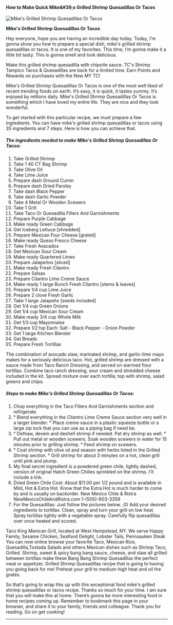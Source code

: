             

#### How to Make Quick Mike&amp;#39;s Grilled Shrimp Quesadillas Or Tacos

![Mike's Grilled Shrimp Quesadillas Or Tacos](https://img-global.cpcdn.com/recipes/5925948931702784/751x532cq70/mikes-grilled-shrimp-quesadillas-or-tacos-recipe-main-photo.jpg)

**Mike's Grilled Shrimp Quesadillas Or Tacos**

Hey everyone, hope you are having an incredible day today. Today, I’m gonna show you how to prepare a special dish, mike's grilled shrimp quesadillas or tacos. It is one of my favorites. This time, I’m gonna make it a little bit tasty. This is gonna smell and look delicious.

Make this grilled shrimp quesadilla with chipotle sauce. TC's Shrimp Tampico Tacos & Quesadillas are back for a limited time. Earn Points and Rewards on purchases with the New MY TC!

Mike's Grilled Shrimp Quesadillas Or Tacos is one of the most well liked of recent trending foods on earth. It’s easy, it is quick, it tastes yummy. It’s enjoyed by millions daily. Mike's Grilled Shrimp Quesadillas Or Tacos is something which I have loved my entire life. They are nice and they look wonderful.

To get started with this particular recipe, we must prepare a few ingredients. You can have mike's grilled shrimp quesadillas or tacos using 35 ingredients and 7 steps. Here is how you can achieve that.

##### The ingredients needed to make Mike's Grilled Shrimp Quesadillas Or Tacos:

1.  Take Grilled Shrimp
2.  Take 1 40 CT Bag Shrimp
3.  Take Olive Oil
4.  Take Lime Juice
5.  Prepare dash Ground Cumin
6.  Prepare dash Dried Parsley
7.  Take dash Black Pepper
8.  Take dash Garlic Powder
9.  Take 4 Metal Or Wooden Scewers
10.  Take 1 Grill
11.  Take Taco Or Quesadilla Fillers And Garnishments
12.  Prepare Purple Cabbage
13.  Make ready Green Cabbage
14.  Get Iceberg Lettuce \[shredded\]
15.  Prepare Mexican Four Cheese \[grated\]
16.  Make ready Queso Fresco Cheese
17.  Take Fresh Avacados
18.  Get Mexican Sour Cream
19.  Make ready Quartered Limes
20.  Prepare Jalapeños \[sliced\]
21.  Make ready Fresh Cilantro
22.  Prepare Salsas
23.  Prepare Cilantro Lime Creme Sauce
24.  Make ready 1 large Bunch Fresh Cilantro \[stems & leaves\]
25.  Prepare 1/4 cup Lime Juice
26.  Prepare 2 clove Fresh Garlic
27.  Take 1 large Jalapeño \[seeds included\]
28.  Get 1/4 cup Green Onions
29.  Get 1/4 cup Mexican Sour Cream
30.  Make ready 3/4 cup Whole Milk
31.  Get 1/3 cup Mayonnaise
32.  Prepare 1/2 tsp Each: Salt - Black Pepper - Onion Powder
33.  Get 1 large Kitchen Blender
34.  Get Breads
35.  Prepare Fresh Tortillas

The combination of avocado slaw, marinated shrimp, and garlic-lime mayo makes for a seriously delicious taco. Hot, grilled shrimp are dressed with a sauce made from Taco Ranch Dressing, and served on warmed flour tortillas. Combine taco ranch dressing, sour cream and shredded cheese included in the kit. Spread mixture over each tortilla; top with shrimp, salad greens and chips.

##### Steps to make Mike's Grilled Shrimp Quesadillas Or Tacos:

1.  Chop everything in the Taco Fillers And Garnishments section and refrigerate.
2.  ° Blend everything in the Cilantro Lime Creme Sauce section very well in a larger blender. ° Place creme sauce in a plastic squeeze bottle or a large zip lock that you can use as a piping bag if need be.
3.  ° Dethaw, devein and deshell shrimp if needed. Pat dry shrimp as well. ° Pull out metal or wooden scewers. Soak wooden scewers in water for 15 minutes prior to grilling shrimp. ° Feed shrimp on scewers.
4.  ° Coat shrimp with olive oil and season with herbs listed in the Grilled Shrimp section. ° Grill shrimp for about 3 minutes on a hot, clean grill until pink and plump.
5.  My final secret ingredient is a powdered green chile, lightly dashed, version of original Hatch Green Chilies sprinkled on the shrimp. I'll include a link.
6.  Dried Green Chile Cost: About $11.00 per 1/2 pound and is available in Mild, Hot & Extra Hot. Know that the Extra Hot is much harder to come by and is usually on backorder. New Mexico Chile & Ristra NewMexicoChileAndRistra.com 1-(505)-603-3359
7.  For the Quesadillas: Just follow the pictures below. ;0) Add your desired ingredients to tortillas. Clean, spray and turn your grill on low heat. Spray tortillas lightly with a vegetable spray. Carefully flip quesadillas over once heated and scored.

Taco King Mexican Grill, located at West Hempstead, NY. We serve Happy Family, Sesame Chicken, Seafood Delight, Lobster Tails, Pennsauken Steak You can now online browse your favorite Taco, Mexican Rice, Quesadilla,Tostada Salads and others Mexican dishes such as Shrimp Taco, Grilled. Shrimp, sweet & spicy bang bang sauce, cheese, and slaw all grilled between tortillas make these Bang Bang Shrimp Quesadillas the perfect meal or appetizer. Grilled Shrimp Quesadillas recipe that is going to having you going back for me! Preheat your grill to medium-high heat and oil the grates.

So that’s going to wrap this up with this exceptional food mike's grilled shrimp quesadillas or tacos recipe. Thanks so much for your time. I am sure that you will make this at home. There’s gonna be more interesting food in home recipes coming up. Remember to bookmark this page in your browser, and share it to your family, friends and colleague. Thank you for reading. Go on get cooking!

* * *